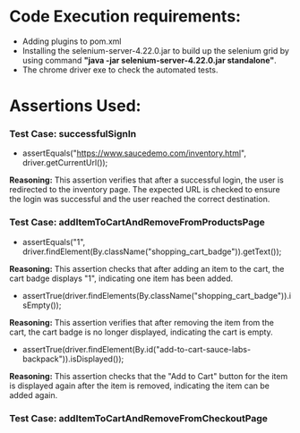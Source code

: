 # Code Execution requirements:
- Adding plugins to pom.xml
- Installing the selenium-server-4.22.0.jar to build up the selenium grid by using command **"java -jar selenium-server-4.22.0.jar standalone"**.
- The chrome driver exe to check the automated tests.
# Assertions Used:
### Test Case: successfulSignIn
- assertEquals("https://www.saucedemo.com/inventory.html", driver.getCurrentUrl());
  
**Reasoning:** This assertion verifies that after a successful login, the user is redirected to the inventory page. The expected URL is checked to ensure the login was successful and the user reached the correct destination.
### Test Case: addItemToCartAndRemoveFromProductsPage
- assertEquals("1", driver.findElement(By.className("shopping_cart_badge")).getText());
  
**Reasoning:** This assertion checks that after adding an item to the cart, the cart badge displays "1", indicating one item has been added.
- assertTrue(driver.findElements(By.className("shopping_cart_badge")).isEmpty());

**Reasoning:** This assertion verifies that after removing the item from the cart, the cart badge is no longer displayed, indicating the cart is empty.
- assertTrue(driver.findElement(By.id("add-to-cart-sauce-labs-backpack")).isDisplayed());

**Reasoning:** This assertion checks that the "Add to Cart" button for the item is displayed again after the item is removed, indicating the item can be added again.
### Test Case: addItemToCartAndRemoveFromCheckoutPage


